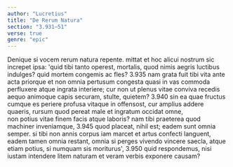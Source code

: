 ```yaml
---
author: "Lucretius"
title: "De Rerum Natura"
section: "3.931–51"
verse: true
genre: "epic"
---
```


  Denique si vocem rerum natura repente.
mittat et hoc alicui nostrum sic increpet ipsa:
'quid tibi tanto operest, mortalis, quod nimis aegris
luctibus indulges? quid mortem congemis ac fles?
3.935
nam <si> grata fuit tibi vita ante acta priorque
et non omnia pertusum congesta quasi in vas
commoda perfluxere atque ingrata interiere;
cur non ut plenus vitae conviva recedis
aequo animoque capis securam, stulte, quietem?
3.940
sin ea quae fructus cumque es periere profusa
vitaque in offensost, cur amplius addere quaeris,
rursum quod pereat male et ingratum occidat omne,  
non potius vitae finem facis atque laboris?
nam tibi praeterea quod machiner inveniamque,
3.945
quod placeat, nihil est; eadem sunt omnia semper.
si tibi non annis corpus iam marcet et artus
confecti languent, eadem tamen omnia restant,
omnia si perges vivendo vincere saecla,
atque etiam potius, si numquam sis moriturus',
3.950
quid respondemus, nisi iustam intendere litem
naturam et veram verbis exponere causam?